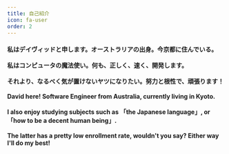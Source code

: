 ```yaml
---
title: 自己紹介
icon: fa-user
order: 2
---
```


<h4>
私はデイヴィッドと申します。オーストラリアの出身。今京都に住んでいる。<br>
<br>
私はコンピュータの魔法使い。何も、正しく、速く、開発します。<br>
<br>
それより、なるべく気が置けないヤツになりたい。努力と根性で、頑張ります！<br>
<br>
David here! Software Engineer from Australia, currently living in Kyoto.<br>
<br>
I also enjoy studying subjects such as 「the Japanese language」, or 「how to be a decent human being」.<br><br>
The latter has a pretty low enrollment rate, wouldn't you say? Either way I'll do my best!